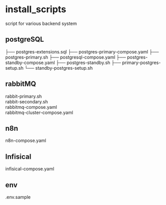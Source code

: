 # install_scripts
script for various backend system

## postgreSQL

├── postgres-extensions.sql
├── postgres-primary-compose.yaml
├── postgres-primary.sh
├── postgresql-compose.yaml
├── postgres-standby-compose.yaml
├── postgres-standby.sh
├── primary-postgres-setup.sh
└── standby-postgres-setup.sh

## rabbitMQ

rabbit-primary.sh  <br>
rabbit-secondary.sh <br>
rabbitmq-compose.yaml  <br>
rabbitmq-cluster-compose.yaml  <br>

## n8n

n8n-compose.yaml  <br>

## Infisical

infisical-compose.yaml <br>

## env

.env.sample
